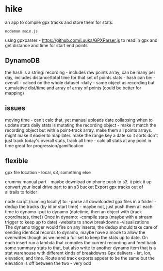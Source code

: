 # hike

an app to compile gpx tracks and store them for stats.

`nodemon main.js`


using gpxparser - https://github.com/Luuka/GPXParser.js
to read in gpx and get distance and time for start end points

DynamoDB
--------------
the hash is a string:
  recording - includes raw points array, can be many per day, includes distance/total time for that set of points
  stats -
    hash can be:
    -overall - calced on the whole dataset
    -daily - same object as recording but cumulative dist/time and array of array of points (could be better for mapping)

issues
----------
moving time - can't calc that, yet
manual uploads
date collapsing
when to update stats
daily stats is mutating the recording object - make it match the recording object but with a point-track array. make them all points arrays. might make it easier to map later.
make the range key a date so it sorts
don't just track today's overall stats, track all time - calc all stats at any point in time
great for progression/gamification

flexible
--------------
gpx file location - local, s3, something else


crummy manual part - maybe download on phone push to s3, it pick it up
convert your local drive part to an s3 bucket
Export gpx tracks out of alltrails to folder

node script (running locally) to:
-parse all downloaded gpx files in a folder
-dedup the tracks (by id or start time) - maybe not, just push them all each time to dynamo
-put to dynamo (datetime, then an object with (track coordinates, time})
Once in dynamo:
-compile stats (maybe with a stream trigger to keep up to date)
-website to show breakdowns
-visualizations
The dynamo trigger would fire on any inserts, the dedup should take care of sending identical records to dynamo, maybe have a mode to allow the overwrites though as we need a full set to keep the stats up to date.
On each insert run a lambda that compiles the current recording and feed back some summary stats to that, but also write to another dynamo item that is a stat warehouse with different kinds of breakdowns
Gpx delivers - lat, lon, elevation, and time. Route and track exports appear to be the same but the elevation is off between the two - very odd
